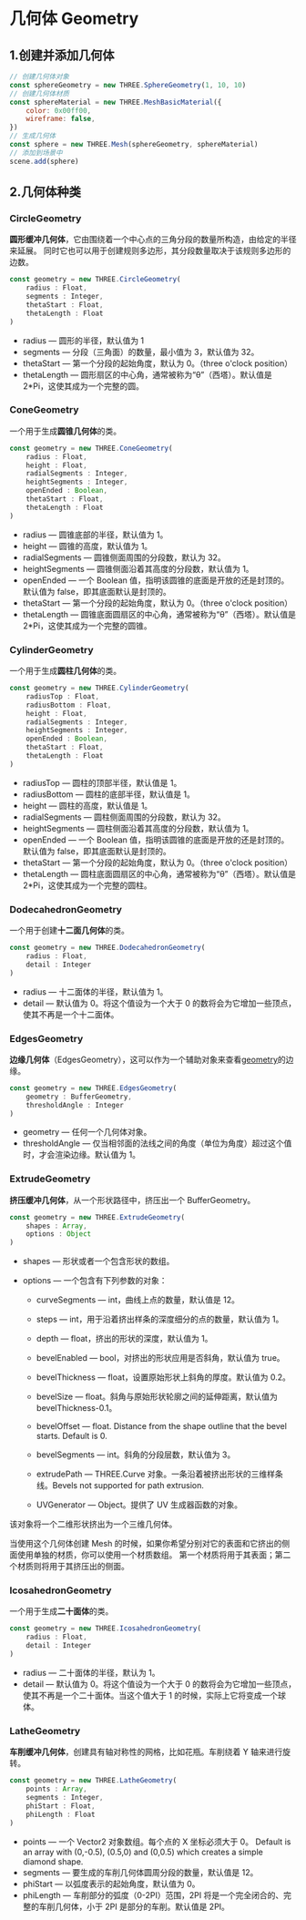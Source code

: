 # 几何体 Geometry

## 1.创建并添加几何体

```js
// 创建几何体对象
const sphereGeometry = new THREE.SphereGeometry(1, 10, 10)
// 创建几何体材质
const sphereMaterial = new THREE.MeshBasicMaterial({
	color: 0x00ff00,
	wireframe: false,
})
// 生成几何体
const sphere = new THREE.Mesh(sphereGeometry, sphereMaterial)
// 添加到场景中
scene.add(sphere)
```

## 2.几何体种类

### CircleGeometry

**圆形缓冲几何体**，它由围绕着一个中心点的三角分段的数量所构造，由给定的半径来延展。 同时它也可以用于创建规则多边形，其分段数量取决于该规则多边形的边数。

```js
const geometry = new THREE.CircleGeometry(
    radius : Float,
    segments : Integer,
    thetaStart : Float,
    thetaLength : Float
)
```

-   radius — 圆形的半径，默认值为 1
-   segments — 分段（三角面）的数量，最小值为 3，默认值为 32。
-   thetaStart — 第一个分段的起始角度，默认为 0。（three o'clock position）
-   thetaLength — 圆形扇区的中心角，通常被称为“θ”（西塔）。默认值是 2\*Pi，这使其成为一个完整的圆。

<MyIframe src="https://xarzhi.github.io/geometry/index.html#CircleGeometry"></MyIframe>

### ConeGeometry

一个用于生成**圆锥几何体**的类。

```js
const geometry = new THREE.ConeGeometry(
    radius : Float,
    height : Float,
    radialSegments : Integer,
    heightSegments : Integer,
    openEnded : Boolean,
    thetaStart : Float,
    thetaLength : Float
)
```

-   radius — 圆锥底部的半径，默认值为 1。
-   height — 圆锥的高度，默认值为 1。
-   radialSegments — 圆锥侧面周围的分段数，默认为 32。
-   heightSegments — 圆锥侧面沿着其高度的分段数，默认值为 1。
-   openEnded — 一个 Boolean 值，指明该圆锥的底面是开放的还是封顶的。默认值为 false，即其底面默认是封顶的。
-   thetaStart — 第一个分段的起始角度，默认为 0。（three o'clock position）
-   thetaLength — 圆锥底面圆扇区的中心角，通常被称为“θ”（西塔）。默认值是 2\*Pi，这使其成为一个完整的圆锥。

<MyIframe src="https://xarzhi.github.io/geometry/index.html#ConeGeometry"></MyIframe>

### CylinderGeometry

一个用于生成**圆柱几何体**的类。

```js
const geometry = new THREE.CylinderGeometry(
    radiusTop : Float,
    radiusBottom : Float,
    height : Float,
    radialSegments : Integer,
    heightSegments : Integer,
    openEnded : Boolean,
    thetaStart : Float,
    thetaLength : Float
)
```

-   radiusTop — 圆柱的顶部半径，默认值是 1。
-   radiusBottom — 圆柱的底部半径，默认值是 1。
-   height — 圆柱的高度，默认值是 1。
-   radialSegments — 圆柱侧面周围的分段数，默认为 32。
-   heightSegments — 圆柱侧面沿着其高度的分段数，默认值为 1。
-   openEnded — 一个 Boolean 值，指明该圆锥的底面是开放的还是封顶的。默认值为 false，即其底面默认是封顶的。
-   thetaStart — 第一个分段的起始角度，默认为 0。（three o'clock position）
-   thetaLength — 圆柱底面圆扇区的中心角，通常被称为“θ”（西塔）。默认值是 2\*Pi，这使其成为一个完整的圆柱。

<MyIframe src="https://xarzhi.github.io/geometry/index.html#CylinderGeometry"></MyIframe>

### DodecahedronGeometry

一个用于创建**十二面几何体**的类。

```js
const geometry = new THREE.DodecahedronGeometry(
    radius : Float,
    detail : Integer
)
```

-   radius — 十二面体的半径，默认值为 1。
-   detail — 默认值为 0。将这个值设为一个大于 0 的数将会为它增加一些顶点，使其不再是一个十二面体。

<MyIframe src="https://xarzhi.github.io/geometry/index.html#DodecahedronGeometry"></MyIframe>

### EdgesGeometry

**边缘几何体**（EdgesGeometry），这可以作为一个辅助对象来查看[geometry](https://threejs.org/docs/index.html#api/zh/core/BufferGeometry)的边缘。

```js
const geometry = new THREE.EdgesGeometry(
    geometry : BufferGeometry,
    thresholdAngle : Integer
)
```

-   geometry — 任何一个几何体对象。
-   thresholdAngle — 仅当相邻面的法线之间的角度（单位为角度）超过这个值时，才会渲染边缘。默认值为 1。

### ExtrudeGeometry

**挤压缓冲几何体**，从一个形状路径中，挤压出一个 BufferGeometry。

```js
const geometry = new THREE.ExtrudeGeometry(
    shapes : Array,
    options : Object
)
```

-   shapes — 形状或者一个包含形状的数组。

-   options — 一个包含有下列参数的对象：

    -   curveSegments — int，曲线上点的数量，默认值是 12。

    -   steps — int，用于沿着挤出样条的深度细分的点的数量，默认值为 1。

    -   depth — float，挤出的形状的深度，默认值为 1。

    -   bevelEnabled — bool，对挤出的形状应用是否斜角，默认值为 true。

    -   bevelThickness — float，设置原始形状上斜角的厚度。默认值为 0.2。

    -   bevelSize — float。斜角与原始形状轮廓之间的延伸距离，默认值为 bevelThickness-0.1。

    -   bevelOffset — float. Distance from the shape outline that the bevel starts. Default is 0.

    -   bevelSegments — int。斜角的分段层数，默认值为 3。

    -   extrudePath — THREE.Curve 对象。一条沿着被挤出形状的三维样条线。Bevels not supported for path extrusion.

    -   UVGenerator — Object。提供了 UV 生成器函数的对象。

该对象将一个二维形状挤出为一个三维几何体。

当使用这个几何体创建 Mesh 的时候，如果你希望分别对它的表面和它挤出的侧面使用单独的材质，你可以使用一个材质数组。 第一个材质将用于其表面；第二个材质则将用于其挤压出的侧面。

<MyIframe src="https://xarzhi.github.io/geometry/index.html#ExtrudeGeometry"></MyIframe>

### IcosahedronGeometry

一个用于生成**二十面体**的类。

```js
const geometry = new THREE.IcosahedronGeometry(
    radius : Float,
    detail : Integer
)
```

-   radius — 二十面体的半径，默认为 1。
-   detail — 默认值为 0。将这个值设为一个大于 0 的数将会为它增加一些顶点，使其不再是一个二十面体。当这个值大于 1 的时候，实际上它将变成一个球体。

<MyIframe src="https://xarzhi.github.io/geometry/index.html#IcosahedronGeometry"></MyIframe>

### LatheGeometry

**车削缓冲几何体**，创建具有轴对称性的网格，比如花瓶。车削绕着 Y 轴来进行旋转。

```js
const geometry = new THREE.LatheGeometry(
    points : Array,
    segments : Integer,
    phiStart : Float,
    phiLength : Float
)
```

-   points — 一个 Vector2 对象数组。每个点的 X 坐标必须大于 0。 Default is an array with (0,-0.5), (0.5,0) and (0,0.5) which creates a simple diamond shape.
-   segments — 要生成的车削几何体圆周分段的数量，默认值是 12。
-   phiStart — 以弧度表示的起始角度，默认值为 0。
-   phiLength — 车削部分的弧度（0-2PI）范围，2PI 将是一个完全闭合的、完整的车削几何体，小于 2PI 是部分的车削。默认值是 2PI。

<MyIframe src="https://xarzhi.github.io/geometry/index.html#LatheGeometry"></MyIframe>
